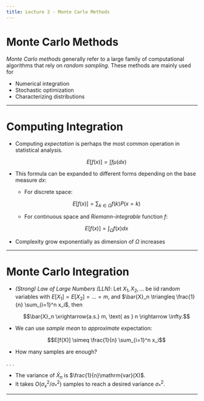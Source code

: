 ```yaml
---
title: Lecture 2 - Monte Carlo Methods
---
```


# Monte Carlo Methods #

*Monte Carlo methods* generally refer to a large family of computational algorithms that rely on *random sampling*. These methods are mainly used for

- Numerical integration
- Stochastic optimization
- Characterizing distributions

---

# Computing Integration #

- Computing *expectation* is perhaps the most common operation in statistical analysis.

	$$E[f(x)] = \int f \mu(dx)$$

- This formula can be expanded to different forms depending on the base measure $dx$:
	- For discrete space:
	
	$$E[f(x)] = \sum_{k \in \Omega} f(k) P(x=k)$$

	- For continuous space and *Riemann-integrable* function $f$:
	
	$$E[f(x)] = \int_\Omega f(x) dx$$
	
- Complexity grow exponentially as dimension of $\Omega$ increases

---

# Monte Carlo Integration #

- *(Strong) Law of Large Numbers (LLN)*: Let $X_1, X_2, \ldots$ be iid random variables with $E[X_1] = E[X_2] = \ldots = m$, and $\bar{X}_n \triangleq \frac{1}{n} \sum_{i=1}^n x_i$, then 

	$$\bar{X}_n \xrightarrow{a.s.} m, \text{ as } n \rightarrow \infty.$$
	
- We can use *sample mean* to *approximate* expectation:

	$$E[f(X)] \simeq \frac{1}{n} \sum_{i=1}^n x_i$$

- How many samples are enough?

. . .

- The variance of $\bar{X}_n$ is $\frac{1}{n}\mathrm{var}(X)$.
- It takes $O(\sigma_x^2 / \sigma_*^2)$ samples to reach a desired variance $\sigma_*^2$.

---

# 







